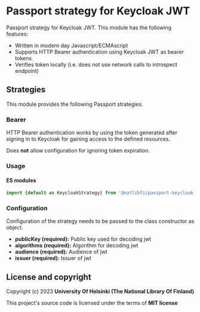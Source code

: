 # Passport strategy for Keycloak JWT

Passport strategy for Keycloak JWT. This module has the following features:
- Written in modern day Javascript/ECMAscript
- Supports HTTP Bearer authentication using Keycloak JWT as bearer tokens
- Verifies token locally (i.e. does not use network calls to introspect endpoint)

## Strategies
This module provides the following Passport strategies.

### Bearer
HTTP Bearer authentication works by using the token generated after signing in to Keycloak for gaining access to the defined resources.

Does **not** allow configuration for ignoring token expiration.

### Usage

#### ES modules
```javascript
import {default as KeycloakStrategy} from '@natlibfi/passport-keycloak'
```

### Configuration
Configuration of the strategy needs to be passed to the class constructor as object.

- **publicKey (required):** Public key used for decoding jwt
- **algorithms (required):** Algorithm for decoding jwt
- **audience (required):** Audience of jwt
- **issuer (required):** Issuer of jwt


## License and copyright

Copyright (c) 2023 **University Of Helsinki (The National Library Of Finland)**

This project's source code is licensed under the terms of **MIT license**
